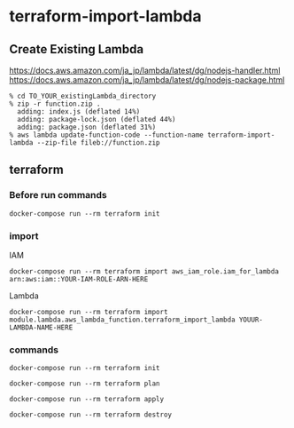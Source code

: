 # terraform-import-lambda

## Create Existing Lambda

https://docs.aws.amazon.com/ja_jp/lambda/latest/dg/nodejs-handler.html
https://docs.aws.amazon.com/ja_jp/lambda/latest/dg/nodejs-package.html

```
% cd TO_YOUR_existingLambda_directory
% zip -r function.zip .
  adding: index.js (deflated 14%)
  adding: package-lock.json (deflated 44%)
  adding: package.json (deflated 31%)
% aws lambda update-function-code --function-name terraform-import-lambda --zip-file fileb://function.zip
```

## terraform

### Before run commands

`docker-compose run --rm terraform init`

### import

IAM

`docker-compose run --rm terraform import aws_iam_role.iam_for_lambda arn:aws:iam::YOUR-IAM-ROLE-ARN-HERE`

Lambda

`docker-compose run --rm terraform import module.lambda.aws_lambda_function.terraform_import_lambda YOUUR-LAMBDA-NAME-HERE`

### commands

`docker-compose run --rm terraform init`

`docker-compose run --rm terraform plan`

`docker-compose run --rm terraform apply`

`docker-compose run --rm terraform destroy`
